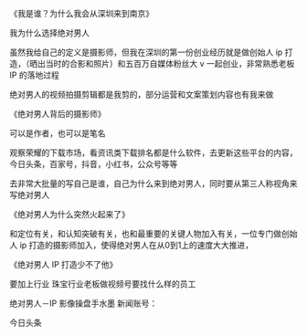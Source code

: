 《我是谁？为什么我会从深圳来到南京》

我为什么选择绝对男人

虽然我给自己的定义是摄影师，但我在深圳的第一份创业经历就是做创始人 ip 打造，（晒出当时的合影和照片）和五百万自媒体粉丝大 v 一起创业，非常熟悉老板 IP 的落地过程

绝对男人的视频拍摄剪辑都是我剪的，部分运营和文案策划内容也有我来做

《绝对男人背后的摄影师》

可以是作者，也可以是笔名

观察荣耀的下载市场，看资讯类下载排名都是什么软件，去更新这些平台的内容，今日头条，百家号，抖音，小红书，公众号等等

去非常大批量的写自己是谁，自己为什么来到绝对男人，同时要从第三人称视角来写绝对男人

《绝对男人为什么突然火起来了》

和定位有关，和认知突破有关，也和最重要的关键人物加入有关，一位专门做创始人 ip 打造的摄影师加入，使得绝对男人在从0到1上的速度大大推进，

《绝对男人 IP 打造少不了他》

要加上行业  珠宝行业老板做视频号要找什么样的员工


绝对男人－IP 影像操盘手水墨
新闻账号：

今日头条
